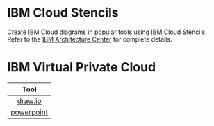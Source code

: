 # IBM Cloud Stencils

Create IBM Cloud diagrams in popular tools using IBM Cloud Stencils.  
Refer to the [IBM Architecture Center](https://www.ibm.com/cloud/garage/architectures/edit) for complete details.

# IBM Virtual Private Cloud

| Tool |
| :---: |
| [draw.io](/drawio/drawio.md)
| [powerpoint](/powerpoint/powerpoint.md)
